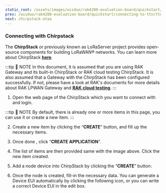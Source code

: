 ```yaml
---
static_root: /assets/images/wisduo/rak4200-evaluation-board/quickstart/5. connecting-to-chirpstack
prev: /wisduo/rak4200-evaluation-board/quickstart/connecting-to-ttn/ttn-abp.html
next: chirpstack-otaa
---
```


### Connecting with Chirpstack

The **ChirpStack** or previously known as LoRaServer project provides open-source components for building LoRaWAN® networks. You can learn more about ChirpStack [**here**](https://www.chirpstack.io/).

:::tip 📝 NOTE
In this document, it is assumed that you are using RAK Gateway and its built-in ChirpStack or RAK cloud testing ChirpStack. It is also assumed that a Gateway with the ChirpStack has been configured successfully. If not, please have a look at RAK's documents for more details about RAK LPWAN Gateway and [**RAK cloud testing**](https://forum.rakwireless.com/t/rak-free-cloud-loraserver-for-testing/344).
:::

1. Open the web page of the ChirpStack which you want to connect with and login.
   <rk-img
     :src="`${$frontmatter.static_root}/wgk31ykcgwp2gbzicmut.png`"
     width="100%"
     figure-number="1"
     caption="Chirpstack Default Window"
   />

:::tip 📝 NOTE
By default, there is already one or more items in this page, you can use it or create a new item.
:::

2. Create a new item by clicking the “**CREATE**” button, and fill up the necessary items.
   <rk-img
     :src="`${$frontmatter.static_root}/l8na6pcdsvjl0lrqznyr.png`"
     width="100%"
     figure-number="2"
     caption="Chirpstack Creating Application"
   />

3. Once done , click “**CREATE APPLICATION**”.
   <rk-img
     :src="`${$frontmatter.static_root}/zcxqc0pe6vquherzw521.png`"
     width="100%"
     figure-number="3"
     caption="Chirpstack Applications Available"
   />

4. The list of items are then provided same with the image above. Click the new item created.
   <rk-img
     :src="`${$frontmatter.static_root}/r2ikjxdaluvfxbqhaccc.png`"
     width="100%"
     figure-number="4"
     caption=" Applications Page in Chirpstack"
   />

5. Add a node device into ChirpStack by clicking the “**CREATE**” button:
   <rk-img
     :src="`${$frontmatter.static_root}/sdrlazcgfseimitslo6u.png`"
     width="100%"
     figure-number="5"
     caption="Chirpstack Adding Node into the  RAK4200 LPWAN Evaluation Board "
   />

6. Once the node is created, fill-in the necessary data. You can generate a Device EUI automatically by clicking the following icon, or you can write a correct Device EUI in the edit box.
   <rk-img
     :src="`${$frontmatter.static_root}/bx0hvot72klwrnznnbig.png`"
     width="100%"
     figure-number="6"
     caption="Chirpstack Adding Parameters in the Node"
   />
